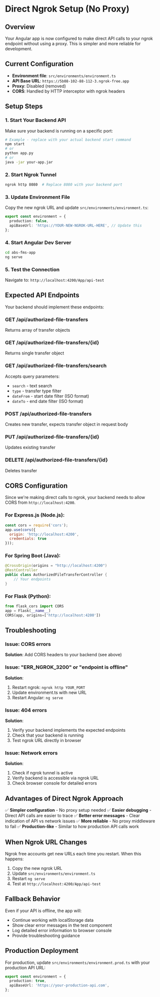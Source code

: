 # Direct Ngrok Setup (No Proxy)

## Overview
Your Angular app is now configured to make direct API calls to your ngrok endpoint without using a proxy. This is simpler and more reliable for development.

## Current Configuration
- **Environment file**: `src/environments/environment.ts`
- **API Base URL**: `https://5b08-102-88-112-3.ngrok-free.app`
- **Proxy**: Disabled (removed)
- **CORS**: Handled by HTTP interceptor with ngrok headers

## Setup Steps

### 1. Start Your Backend API
Make sure your backend is running on a specific port:
```bash
# Example - replace with your actual backend start command
npm start
# or
python app.py
# or
java -jar your-app.jar
```

### 2. Start Ngrok Tunnel
```bash
ngrok http 8080  # Replace 8080 with your backend port
```

### 3. Update Environment File
Copy the new ngrok URL and update `src/environments/environment.ts`:
```typescript
export const environment = {
  production: false,
  apiBaseUrl: 'https://YOUR-NEW-NGROK-URL-HERE', // Update this
};
```

### 4. Start Angular Dev Server
```bash
cd abs-fms-app
ng serve
```

### 5. Test the Connection
Navigate to: `http://localhost:4200/App/api-test`

## Expected API Endpoints

Your backend should implement these endpoints:

### GET /api/authorized-file-transfers
Returns array of transfer objects

### GET /api/authorized-file-transfers/{id}
Returns single transfer object

### GET /api/authorized-file-transfers/search
Accepts query parameters:
- `search` - text search
- `type` - transfer type filter
- `dateFrom` - start date filter (ISO format)
- `dateTo` - end date filter (ISO format)

### POST /api/authorized-file-transfers
Creates new transfer, expects transfer object in request body

### PUT /api/authorized-file-transfers/{id}
Updates existing transfer

### DELETE /api/authorized-file-transfers/{id}
Deletes transfer

## CORS Configuration

Since we're making direct calls to ngrok, your backend needs to allow CORS from `http://localhost:4200`.

### For Express.js (Node.js):
```javascript
const cors = require('cors');
app.use(cors({
  origin: 'http://localhost:4200',
  credentials: true
}));
```

### For Spring Boot (Java):
```java
@CrossOrigin(origins = "http://localhost:4200")
@RestController
public class AuthorizedFileTransferController {
    // Your endpoints
}
```

### For Flask (Python):
```python
from flask_cors import CORS
app = Flask(__name__)
CORS(app, origins=['http://localhost:4200'])
```

## Troubleshooting

### Issue: CORS errors
**Solution**: Add CORS headers to your backend (see above)

### Issue: "ERR_NGROK_3200" or "endpoint is offline"
**Solution**: 
1. Restart ngrok: `ngrok http YOUR_PORT`
2. Update environment.ts with new URL
3. Restart Angular: `ng serve`

### Issue: 404 errors
**Solution**: 
1. Verify your backend implements the expected endpoints
2. Check that your backend is running
3. Test ngrok URL directly in browser

### Issue: Network errors
**Solution**:
1. Check if ngrok tunnel is active
2. Verify backend is accessible via ngrok URL
3. Check browser console for detailed errors

## Advantages of Direct Ngrok Approach

✅ **Simpler configuration** - No proxy setup needed
✅ **Easier debugging** - Direct API calls are easier to trace
✅ **Better error messages** - Clear indication of API vs network issues
✅ **More reliable** - No proxy middleware to fail
✅ **Production-like** - Similar to how production API calls work

## When Ngrok URL Changes

Ngrok free accounts get new URLs each time you restart. When this happens:

1. Copy the new ngrok URL
2. Update `src/environments/environment.ts`
3. Restart `ng serve`
4. Test at `http://localhost:4200/App/api-test`

## Fallback Behavior

Even if your API is offline, the app will:
- Continue working with localStorage data
- Show clear error messages in the test component
- Log detailed error information to browser console
- Provide troubleshooting guidance

## Production Deployment

For production, update `src/environments/environment.prod.ts` with your production API URL:
```typescript
export const environment = {
  production: true,
  apiBaseUrl: 'https://your-production-api.com',
};
```
